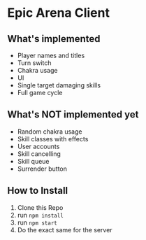 # Epic Arena Client

## What's implemented

* Player names and titles
* Turn switch
* Chakra usage
* UI
* Single target damaging skills
* Full game cycle

## What's NOT implemented yet

* Random chakra usage
* Skill classes with effects
* User accounts
* Skill cancelling
* Skill queue
* Surrender button

## How to Install

1. Clone this Repo
2. run `npm install`
3. run `npm start`
4. Do the exact same for the server
